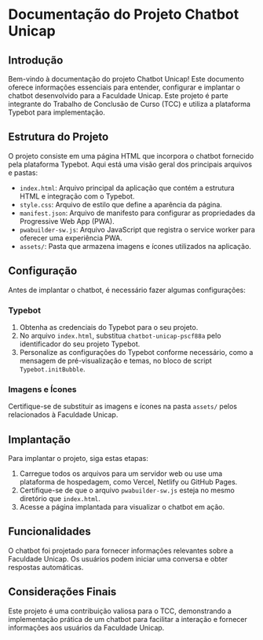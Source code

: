 # Documentação do Projeto Chatbot Unicap

## Introdução

Bem-vindo à documentação do projeto Chatbot Unicap! Este documento oferece informações essenciais para entender, configurar e implantar o chatbot desenvolvido para a Faculdade Unicap. Este projeto é parte integrante do Trabalho de Conclusão de Curso (TCC) e utiliza a plataforma Typebot para implementação.

## Estrutura do Projeto

O projeto consiste em uma página HTML que incorpora o chatbot fornecido pela plataforma Typebot. Aqui está uma visão geral dos principais arquivos e pastas:

- `index.html`: Arquivo principal da aplicação que contém a estrutura HTML e integração com o Typebot.
- `style.css`: Arquivo de estilo que define a aparência da página.
- `manifest.json`: Arquivo de manifesto para configurar as propriedades da Progressive Web App (PWA).
- `pwabuilder-sw.js`: Arquivo JavaScript que registra o service worker para oferecer uma experiência PWA.
- `assets/`: Pasta que armazena imagens e ícones utilizados na aplicação.

## Configuração

Antes de implantar o chatbot, é necessário fazer algumas configurações:

### Typebot

1. Obtenha as credenciais do Typebot para o seu projeto.
2. No arquivo `index.html`, substitua `chatbot-unicap-pscf88a` pelo identificador do seu projeto Typebot.
3. Personalize as configurações do Typebot conforme necessário, como a mensagem de pré-visualização e temas, no bloco de script `Typebot.initBubble`.

### Imagens e Ícones

Certifique-se de substituir as imagens e ícones na pasta `assets/` pelos relacionados à Faculdade Unicap.

## Implantação

Para implantar o projeto, siga estas etapas:

1. Carregue todos os arquivos para um servidor web ou use uma plataforma de hospedagem, como Vercel, Netlify ou GitHub Pages.
2. Certifique-se de que o arquivo `pwabuilder-sw.js` esteja no mesmo diretório que `index.html`.
3. Acesse a página implantada para visualizar o chatbot em ação.

## Funcionalidades

O chatbot foi projetado para fornecer informações relevantes sobre a Faculdade Unicap. Os usuários podem iniciar uma conversa e obter respostas automáticas.

## Considerações Finais

Este projeto é uma contribuição valiosa para o TCC, demonstrando a implementação prática de um chatbot para facilitar a interação e fornecer informações aos usuários da Faculdade Unicap.
